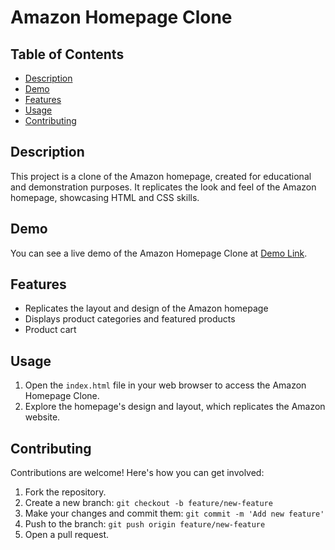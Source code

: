 # Amazon Homepage Clone


## Table of Contents

- [Description](#description)
- [Demo](#demo)
- [Features](#features)
- [Usage](#usage)
- [Contributing](#contributing)

## Description

This project is a clone of the Amazon homepage, created for educational and demonstration purposes. It replicates the look and feel of the Amazon homepage, showcasing HTML and CSS skills.

## Demo

You can see a live demo of the Amazon Homepage Clone at [Demo Link](https://syedamir5560.github.io/amazon-clon/).

<!-- Add screenshots or GIFs of your project here if applicable -->

## Features

- Replicates the layout and design of the Amazon homepage
- Displays product categories and featured products
- Product cart

## Usage

1. Open the `index.html` file in your web browser to access the Amazon Homepage Clone.
2. Explore the homepage's design and layout, which replicates the Amazon website.

<!-- Add any additional usage instructions or screenshots here if needed -->

## Contributing

Contributions are welcome! Here's how you can get involved:

1. Fork the repository.
2. Create a new branch: `git checkout -b feature/new-feature`
3. Make your changes and commit them: `git commit -m 'Add new feature'`
4. Push to the branch: `git push origin feature/new-feature`
5. Open a pull request.

